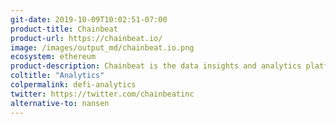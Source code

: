 ```yaml
---
git-date: 2019-10-09T10:02:51-07:00
product-title: Chainbeat
product-url: https://chainbeat.io/
image: /images/output_md/chainbeat.io.png
ecosystem: ethereum
product-description: Chainbeat is the data insights and analytics platform for web3. Chainbeat enables comprehensive cross-blockchain analytics and providing in-depth insights on active users, transactions, events, token transfers with real-time alerts and custom reports based on real-time smart contract usage. [Interview with Ashok Pitchamani, co-founder and CEO of Chainbeat](/chainbeat).
coltitle: "Analytics"
colpermalink: defi-analytics
twitter: https://twitter.com/chainbeatinc
alternative-to: nansen
---
```

